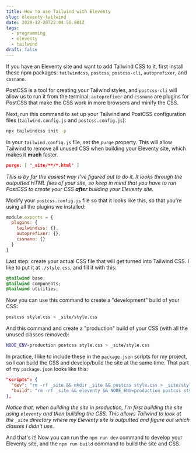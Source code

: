 ```yaml
---
title: How to use Tailwind with Eleventy
slug: eleventy-tailwind
date: 2020-12-28T22:04:56.881Z
tags:
  - programming
  - eleventy
  - tailwind
draft: false
---
```

If you have an Eleventy site and want to add Tailwind CSS to it, first install these npm packages: `tailwindcss`, `postcss`, `postcss-cli`, `autoprefixer`, and `cssnano`. 

PostCSS is a tool for creating your Tailwind styles, and `postcss-cli` will allow us to run it from the terminal. `autoprefixer` and `cssnano` are plugins for PostCSS that make the CSS work in more browsers and minify the CSS. 

Next, run this command to set up your Tailwind and PostCSS configuration files (`tailwind.config.js` and `postcss.config.js`): 

```bash
npx tailwindcss init -p
```

In your `tailwind.config.js` file, set the `purge` property. This will allow Tailwind to remove all unused CSS when building your Eleventy site, which makes it **much** faster. 

```json
purge: [ '_site/**/*.html' ]
```

_This is by far the easiest way I've figured out to do it. It looks through the outputted HTML files of your site, so keep in mind that you have to run PostCSS to create your CSS **after** building your Eleventy site._

Modify your `postcss.config.js` file so that it looks like this, so that you're using all the plugins we installed: 

```js
module.exports = {
  plugins: {
    tailwindcss: {},
    autoprefixer: {},
    cssnano: {}
  }
}
```

Last step: create your actual CSS file that will get turned into Tailwind CSS. I like to put it at `./style.css`, and fill it with this: 

```css
@tailwind base;
@tailwind components;
@tailwind utilities;
```

Now you can use this command to create a "development" build of your CSS: 

```bash
postcss style.css > _site/style.css
```

And this command and create a "production" build of your CSS (with all the unused classes removed):

```bash
NODE_ENV=production postcss style.css > _site/style.css
```

In practice, I like to include these in the `package.json` scripts for my project, so I can build the CSS and develop/build the site at the same time. That part of my `package.json` looks like this: 

```json
"scripts": {
  "dev": "rm -rf _site && mkdir _site && postcss style.css > _site/style.css && eleventy --serve --quiet",
  "build": "rm -rf _site && eleventy && NODE_ENV=production postcss style.css > _site/style.css"
},
```

_Notice that, when building the site in production, I'm first building the site using `eleventy` and then building the CSS. This allows Tailwind to look at the  `_site` directory where my Eleventy site is outputted and figure out which classes I didn't use._

And that's it! Now you can run the `npm run dev` command to develop your Eleventy site, and the `npm run build` command to build the site and CSS. 